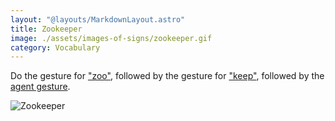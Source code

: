 ```yaml
---
layout: "@layouts/MarkdownLayout.astro"
title: Zookeeper
image: ./assets/images-of-signs/zookeeper.gif
category: Vocabulary
---
```


Do the gesture for ["zoo"](./zoo), followed by the gesture for ["keep"](./keep),
followed by the [agent gesture](../resources/definitions#agent-gesture).

![Zookeeper](@signs/zookeeper.gif)
